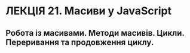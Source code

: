 # ЛЕКЦІЯ 21. Масиви у JavaScript
## Робота із масивами. Методи масивів. Цикли. Переривання та продовження циклу.